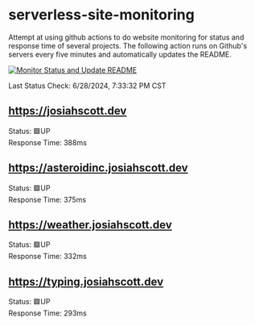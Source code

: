 # serverless-site-monitoring
Attempt at using github actions to do website monitoring for status and response time of several projects. The following action runs on Github's servers every five minutes and automatically updates the README.  

[![Monitor Status and Update README](https://github.com/JosiahSco/serverless-site-monitoring/actions/workflows/monitor.yaml/badge.svg)](https://github.com/JosiahSco/serverless-site-monitoring/actions/workflows/monitor.yaml)

Last Status Check: 6/28/2024, 7:33:32 PM CST

## https://josiahscott.dev
Status: 🟩UP  
Response Time: 388ms

## https://asteroidinc.josiahscott.dev
Status: 🟩UP  
Response Time: 375ms

## https://weather.josiahscott.dev
Status: 🟩UP  
Response Time: 332ms

## https://typing.josiahscott.dev
Status: 🟩UP  
Response Time: 293ms

